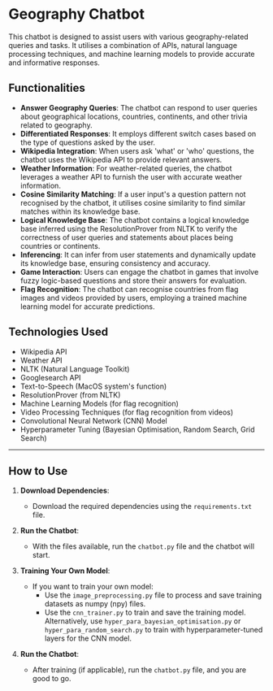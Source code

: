 # Geography Chatbot 

This chatbot is designed to assist users with various geography-related queries and tasks. It utilises a combination of APIs, natural language processing techniques, and machine learning models to provide accurate and informative responses. 

## Functionalities

- **Answer Geography Queries**: The chatbot can respond to user queries about geographical locations, countries, continents, and other trivia related to geography.
- **Differentiated Responses**: It employs different switch cases based on the type of questions asked by the user.
- **Wikipedia Integration**: When users ask 'what' or 'who' questions, the chatbot uses the Wikipedia API to provide relevant answers.
- **Weather Information**: For weather-related queries, the chatbot leverages a weather API to furnish the user with accurate weather information.
- **Cosine Similarity Matching**: If a user input's a question pattern not recognised by the chatbot, it utilises cosine similarity to find similar matches within its knowledge base.
- **Logical Knowledge Base**: The chatbot contains a logical knowledge base inferred using the ResolutionProver from NLTK to verify the correctness of user queries and statements about places being countries or continents.
- **Inferencing**: It can infer from user statements and dynamically update its knowledge base, ensuring consistency and accuracy.
- **Game Interaction**: Users can engage the chatbot in games that involve fuzzy logic-based questions and store their answers for evaluation.
- **Flag Recognition**: The chatbot can recognise countries from flag images and videos provided by users, employing a trained machine learning model for accurate predictions.

## Technologies Used

- Wikipedia API
- Weather API
- NLTK (Natural Language Toolkit)
- Googlesearch API
- Text-to-Speech (MacOS system's function)
- ResolutionProver (from NLTK)
- Machine Learning Models (for flag recognition)
- Video Processing Techniques (for flag recognition from videos)
- Convolutional Neural Network (CNN) Model
- Hyperparameter Tuning (Bayesian Optimisation, Random Search, Grid Search)
---


## How to Use

1. **Download Dependencies**:
   - Download the required dependencies using the `requirements.txt` file.

2. **Run the Chatbot**:
   - With the files available, run the `chatbot.py` file and the chatbot will start.

3. **Training Your Own Model**:
   - If you want to train your own model:
     - Use the `image_preprocessing.py` file to process and save training datasets as numpy (npy) files.
     - Use the `cnn_trainer.py` to train and save the training model. Alternatively, use `hyper_para_bayesian_optimisation.py` or `hyper_para_random_search.py` to train with hyperparameter-tuned layers for the CNN model.
   
4. **Run the Chatbot**:
   - After training (if applicable), run the `chatbot.py` file, and you are good to go.

